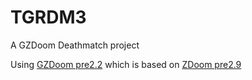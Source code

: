 # TGRDM3
A GZDoom Deathmatch project

Using [GZDoom pre2.2](http://devbuilds.drdteam.org/gzdoom/) which is based on [ZDoom pre2.9](http://devbuilds.drdteam.org/zdoom/)

